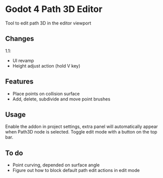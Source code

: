 # Godot 4 Path 3D Editor

Tool to edit path 3D in the editor viewport

## Changes
1.1:
- UI revamp
- Height adjust action (hold V key)

## Features
- Place points on collision surface
- Add, delete, subdivide and move point brushes

## Usage
Enable the addon in project settings, extra panel will automatically appear when Path3D node is selected.
Toggle edit mode with a button on the top bar.

## To do
- Point curving, depended on surface angle
- Figure out how to block default path edit actions in edit mode